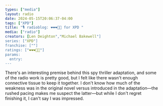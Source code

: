 ```yaml
---
types: ["media"]
layout: radio
date: 2024-05-15T20:06:37-04:00
tags: ["XPD"]
title: "🎙️ radioblog: ❤️❤️❤️🖤🖤 for XPD "
media: ["radio"]
creators: [Len Deighton","Michael Bakewell"]
series: ["XPD"]
franchise: [""]
ratings: ["❤️❤️❤️🖤🖤"]
params:
  entry:
---
```

There's an interesting premise behind this spy thriller adaptation, and some of the radio work is pretty good, but I felt like there wasn't enough connective tissue to keep it together. I don't know how much of the weakness was in the original novel versus introduced in the adaptation—the rushed pacing makes me suspect the latter—but while I don't regret finishing it, I can't say I was impressed.
